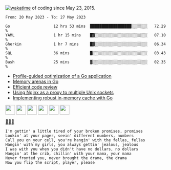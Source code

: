 [![wakatime](https://wakatime.com/badge/user/d4d32a01-9dcc-43f3-96a3-fe3be55e75fd.svg)](https://wakatime.com/@d4d32a01-9dcc-43f3-96a3-fe3be55e75fd) of coding since May 23, 2015.

<!--START_SECTION:waka-->

```text
From: 20 May 2023 - To: 27 May 2023

Go                   12 hrs 53 mins  ██████████████████░░░░░░░   72.29 %
YAML                 1 hr 15 mins    █▓░░░░░░░░░░░░░░░░░░░░░░░   07.10 %
Gherkin              1 hr 7 mins     █▓░░░░░░░░░░░░░░░░░░░░░░░   06.34 %
SQL                  36 mins         █░░░░░░░░░░░░░░░░░░░░░░░░   03.43 %
Bash                 25 mins         ▓░░░░░░░░░░░░░░░░░░░░░░░░   02.35 %
```

<!--END_SECTION:waka-->

<!-- BLOG-POST-LIST:START -->
- [Profile-guided optimization of a Go application](https://dev.to/vearutop/profile-guided-optimization-of-a-go-application-l49)
- [Memory arenas in Go](https://dev.to/vearutop/memory-arenas-in-go-j1f)
- [Efficient code review](https://dev.to/vearutop/efficient-code-review-3p50)
- [Using Nginx as a proxy to multiple Unix sockets](https://dev.to/vearutop/using-nginx-as-a-proxy-to-multiple-unix-sockets-3c7a)
- [Implementing robust in-memory cache with Go](https://dev.to/vearutop/implementing-robust-in-memory-cache-with-go-196e)
<!-- BLOG-POST-LIST:END -->

<a href="https://linkedin.com/in/vearutop"><img align="center" src="https://cdn.jsdelivr.net/npm/simple-icons@3.0.1/icons/linkedin.svg" height="30" width="30" /></a>
<a href="https://stackoverflow.com/users/329463/vearutop" target="blank"><img align="center" src="https://cdn.jsdelivr.net/npm/simple-icons@3.0.1/icons/stackoverflow.svg" height="30" width="30" /></a>
<a href="https://www.instagram.com/vearutop/"><img align="center" src="https://cdn.jsdelivr.net/npm/simple-icons@3.0.1/icons/instagram.svg" height="30" width="30" /></a>
<a href="https://www.strava.com/athletes/vearutop"><img align="center" src="https://cdn.jsdelivr.net/npm/simple-icons@3.0.1/icons/strava.svg" height="30" width="30" /></a>
<a href="https://t.me/vearutop"><img align="center" src="https://cdn.jsdelivr.net/npm/simple-icons@3.0.1/icons/telegram.svg" height="30" width="30" /></a>
<a href="https://open.spotify.com/user/64qnm5l28ads3uaxlbs8nk4dh"><img align="center" src="https://cdn.jsdelivr.net/npm/simple-icons@3.0.1/icons/spotify.svg" height="30" width="30" /></a>


[🎵🎶🎶](https://open.spotify.com/track/0y6CoVW1ZSBqRmPbyfhFQs?si=7fac86c8601042b2)
```
I'm gettin' a little tired of your broken promises, promises
Lookin' at your pager, seein' different numbers, numbers
Call you on your cell, you're hangin' with the fellas, fellas
Hangin' with my girls, you always gettin' jealous, jealous
I was with you when you didn't have no dollars, no dollars
Hangin' at the crib, chillin' with your mama, your mama
Never fronted you, never brought the drama, the drama
Now you flip the script, player, please
```

